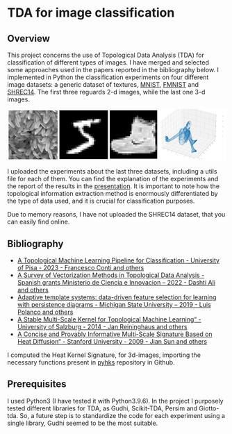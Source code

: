 # TDA for image classification

## Overview

This project concerns the use of Topological Data Analysis (TDA) for classification of different types of images. I have merged and selected some approaches used in the papers reported in the bibliography below.
I implemented in Python the classification experiments on four different image datasets: a generic dataset of textures, [MNIST](Code/MNIST), [FMNIST](Code/FMNIST) and [SHREC14](Code/SHREC14). The first three reguards 2-d images, while the last one 3-d images.

![](Extra_files/image1_TDA.png)

I uploaded the experiments about the last three datasets, including a utils file for each of them. You can find the explanation of the experiments and the report of the results in the [presentation](Presentation). It is important to note how the topological information extraction method is enormously differentiated by the type of data used, and it is crucial for classification purposes. 

Due to memory reasons, I have not uploaded the SHREC14 dataset, that you can easily find online.


## Bibliography

- [A Topological Machine Learning Pipeline for Classification - University of Pisa - 2023 - Francesco Conti and others](https://arxiv.org/abs/2309.15276)
- [A Survey of Vectorization Methods in Topological Data Analysis - Spanish grants Ministerio de Ciencia e Innovacion – 2022 - Dashti Ali and others](https://arxiv.org/abs/2212.09703)
- [Adaptive template systems: data-driven feature selection for learning with persistence diagrams - Michigan State University – 2019 - Luis Polanco and others](https://arxiv.org/abs/1910.06741)
- [A Stable Multi-Scale Kernel for Topological Machine Learning“ - University of Salzburg - 2014 - Jan Reininghaus and others](https://arxiv.org/abs/1412.6821)
- [A Concise and Provably Informative Multi-Scale Signature Based on Heat Diffusion“ - Stanford University - 2009 - Jian Sun and others](https://www.lix.polytechnique.fr/~maks/papers/hks.pdf)

I computed the Heat Kernel Signature, for 3d-images, importing the necessary functions present in [pyhks](https://github.com/ctralie/pyhks) repository in Github.
 
## Prerequisites

I used Python3 (I have tested it with Python3.9.6). In the project I purposely tested different libraries for TDA, as Gudhi, Scikit-TDA, Persim and Giotto-tda. So, a future step is to standardize the code for each experiment using a single library, Gudhi seemed to be the most suitable. 
